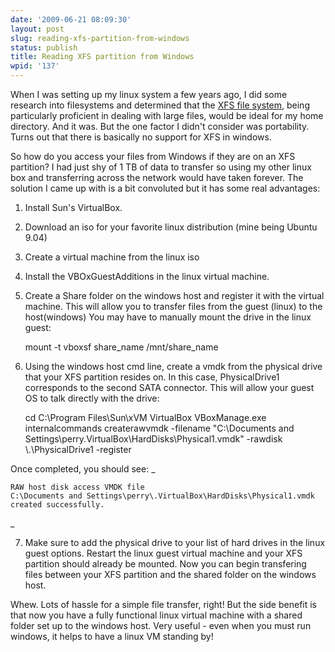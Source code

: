 ```yaml
---
date: '2009-06-21 08:09:30'
layout: post
slug: reading-xfs-partition-from-windows
status: publish
title: Reading XFS partition from Windows
wpid: '137'
---
```


When I was setting up my linux system a few years ago, I did some research into filesystems and determined that the [XFS file system](http://en.wikipedia.org/wiki/XFS), being particularly proficient in dealing with large files, would be ideal for my home directory. And it was. But the one factor I didn't consider was portability. Turns out that there is basically no support for XFS in windows. 

So how do you access your files from Windows if they are on an XFS partition? I had just shy of 1 TB of data to transfer so using my other linux box and transferring across the network would have taken forever. The solution I came up with is a bit convoluted but it has some real advantages:

1) Install Sun's VirtualBox.
2) Download an iso for your favorite linux distribution (mine being Ubuntu 9.04)
3) Create a virtual machine from the linux iso
4) Install the VBOxGuestAdditions in the linux virtual machine. 
5) Create a Share folder on the windows host and register it with the virtual machine. This will allow you to transfer files from the guest (linux) to the host(windows) You may have to manually mount the drive in the linux guest:

 
    
    mount -t vboxsf share_name /mnt/share_name



6) Using the windows host cmd line, create a vmdk from the physical drive that your XFS partition resides on. In this case, PhysicalDrive1 corresponds to the second SATA connector. This will allow your guest OS to talk directly with the drive:


    
    cd C:\Program Files\Sun\xVM VirtualBox
    VBoxManage.exe internalcommands createrawvmdk 
      -filename "C:\Documents and Settings\perry\.VirtualBox\HardDisks\Physical1.vmdk" 
      -rawdisk \\.\PhysicalDrive1 -register



Once completed, you should see:
_
    
    
    RAW host disk access VMDK file 
    C:\Documents and Settings\perry\.VirtualBox\HardDisks\Physical1.vmdk created successfully.

_

7) Make sure to add the physical drive to your list of hard drives in the linux guest options. Restart the linux guest virtual machine and your XFS partition should already be mounted. Now you can begin transfering files between your XFS partition and the shared folder on the windows host.

Whew. Lots of hassle for a simple file transfer, right! But the side benefit is that now you have a fully functional linux virtual machine with a shared folder set up to the windows host. Very useful - even when you must run windows, it helps to have a linux VM standing by!

